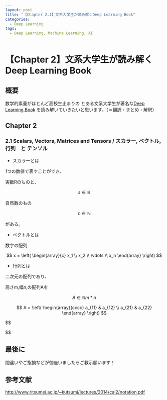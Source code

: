 ```yaml
---
layout: post
title: "【Chapter 2.1】文系大学生が読み解くDeep Learning Book"
categories:
  - Deep Learning
tags:
  - Deep Learning, Machine Learning, AI
---
```


# 【Chapter 2】文系大学生が読み解くDeep Learning Book

## 概要

数学的素養がほとんど高校生止まりの
とある文系大学生が著名な[Deep Learning Book](http://www.deeplearningbook.org/)
を読み解いていきたいと思います。（＝翻訳・まとめ・解釈）

## Chapter 2

### 2.1 Scalars, Vectors, Matrices and Tensors / スカラー, ベクトル, 行列　と テンソル

- スカラーとは

1つの数値で表すことができ、

実数Rのものと、

$$
s \in \mathbb{R}
$$

自然数のもの

$$
n \in \mathbb{N}
$$

がある。

- ベクトルとは

数字の配列

$$
x = \left(
  \begin{array}{c}
    x_1 \\
    x_2 \\
    \vdots \\
    x_n
  \end{array}
\right)
$$

- 行列とは

二次元の配列であり、

高さm,幅n,の配列Aを

$$
A \in \mathbb{R}m*n
$$

$$
A = \left(
  \begin{array}{cccc}
    a_{11} & a_{12} \\
    a_{21} & a_{22}
  \end{array}
\right)
$$

$$

$$

## 最後に

間違いやご指摘などが御座いましたらご教示願います！

## 参考文献

http://www.ritsumei.ac.jp/~kutsumi/lectures/2014/cal2/notation.pdf
